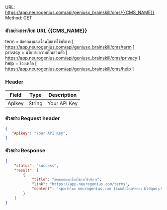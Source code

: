 
URL: https://app.neurogenius.com/api/geniusx_brainskill/cms/{{CMS_NAME}} <br>
Method: GET <br> 
### ตัวอย่างการเรียก URL {{CMS_NAME}} 
term = ข้อตกลงและเงื่อนไขการใช้บริการ [ https://app.neurogenius.com/api/geniusx_brainskill/cms/term ] <br>
privacy = นโยบายความเป็นส่วนตัว [ https://app.neurogenius.com/api/geniusx_brainskill/cms/privacy ] <br>
help = ช่วยเหลือ [ https://app.neurogenius.com/api/geniusx_brainskill/cms/help ]

### Header
| Field         | Type          | Description  |
| ------------- |---------------| -------------|
| Apikey        | String        | Your API Key |

### ตัวอย่าง Request header
```json
{
   "Apikey": "Your API Key",
}
```


### ตัวอย่าง Response
```json
{
    "status": "success",
    "result": [
        {
            "title": "ข้อตกลงและเงื่อนไขการใช้บริการ",
            "link": "https://app.neurogenius.com/terms",
            "content": "<p>เว็บไซต์ neurogenius.com (ซึ่งต่อไปนี้จะเรียกว่า &ldquo;เว็บไซต์&rdquo;)..."
        }
    ]
}
```
